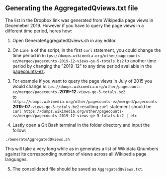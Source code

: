 ## Generating the AggregatedQviews.txt file
The list in the Dropbox link was generated from Wikipedia page views in Decemeber 2019. However if you have to query the page views in a different time period, heres how:

1. Open GenerateAggregatedQviews.sh in any editor.

2. On ``` Line 6 ``` of the script, in the first ``` curl ``` statement, you could change the time period in ```https://dumps.wikimedia.org/other/pagecounts-ez/merged/pagecounts-2019-12-views-ge-5-totals.bz2``` to another time period by changing the "2019-12" to any time period available in the [pagecounts-ez](https://dumps.wikimedia.org/other/pagecounts-ez/merged/).

3. For example if you want to query the page views in July of 2015 you would change ```https://dumps.wikimedia.org/other/pagecounts-ez/merged/pagecounts-```**2019-12**```-views-ge-5-totals.bz2``` 
 <br> to <br>
```https://dumps.wikimedia.org/other/pagecounts-ez/merged/pagecounts-```**2015-07**```-views-ge-5-totals.bz2```
resulting ```curl``` statement should be <br> ```curl https://dumps.wikimedia.org/other/pagecounts-ez/merged/pagecounts-2019-12-views-ge-5-totals.bz2 | etc```

4. Lastly open a Git Bash terminal in the folder directory and input the follow:
```shell
./GenerateAggregatedQviews.sh
```
 This will take a very long while as in generates a list of Wikidata Qnumbers against its corresponding number of views across all Wikipedia page languages. 

5. The consolidated file should be saved as ```AggregatedQviews.txt```.
